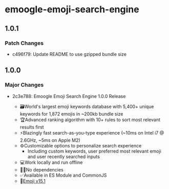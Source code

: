 # emoogle-emoji-search-engine

## 1.0.1

### Patch Changes

- c496f79: Update README to use gzipped bundle size

## 1.0.0

### Major Changes

- 2c3e788: Emoogle Emoji Search Engine 1.0.0 Release

  - 🗃️World's largest emoji keywords database with 5,400+ unique keywords for 1,872 emojis in ~200kb bundle size
  - 🏆Advanced ranking algorithm with 10+ rules to sort most relevant results first
  - ⚡Blazingly fast search-as-you-type experience (~10ms on Intel i7 @ 2.6GHz, ~5ms on Apple M2)
  - ⚙️Customizable options to personalize search experience
    - Including custom keywords, user preferred most relevant emoji and user recently searched inputs
  - 💻Work locally and run offline
  - ⛓️‍💥No dependencies
  - ✅Available in ES Module and CommonJS
  - 🔖[Emoji v15.1](https://unicode.org/Public/emoji/15.1/emoji-test.txt)
